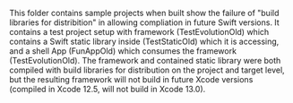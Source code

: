 This folder contains sample projects when built show the failure of "build libraries for distribition" in allowing compliation in future Swift versions. It contains a test project setup with framework (TestEvolutionOld) which contains a Swift static library inside (TestStaticOld) which it is accessing, and a shell App (FunAppOld) which consumes the framework (TestEvolutionOld). The framework and contained static library were both compiled with build libraries for distribution on the project and target level, but the resulting framework will not build in future Xcode versions (compiled in Xcode 12.5, will not build in Xcode 13.0).
